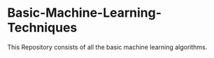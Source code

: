# Basic-Machine-Learning-Techniques

This Repository consists of all the basic machine learning algorithms.
